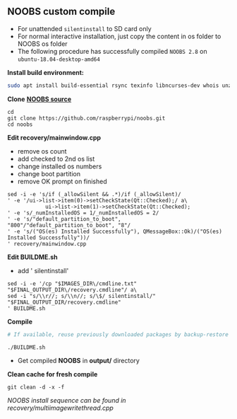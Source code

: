NOOBS custom compile
---
- For unattended `silentinstall` to SD card only
- For normal interactive installation, just copy the content in os folder to NOOBS os folder
- The following procedure has successfully compiled `NOOBS 2.8` on `ubuntu-18.04-desktop-amd64`  

**Install build environment:**  
```sh
sudo apt install build-essential rsync texinfo libncurses-dev whois unzip bc qt4-linguist-tools git
```
**Clone** [**NOOBS source**](https://github.com/raspberrypi/noobs)
```
cd
git clone https://github.com/raspberrypi/noobs.git
cd noobs
```  
**Edit recovery/mainwindow.cpp**  
* remove os count  
* add checked to 2nd os list  
* change installed os numbers  
* change boot partition  
* remove OK prompt on finished 
```
sed -i -e 's/if (_allowSilent && .*)/if (_allowSilent)/
' -e '/ui->list->item(0)->setCheckState(Qt::Checked);/ a\
            ui->list->item(1)->setCheckState(Qt::Checked);
' -e 's/_numInstalledOS = 1/_numInstalledOS = 2/
' -e 's/"default_partition_to_boot", "800"/"default_partition_to_boot", "8"/
' -e 's/("OS(es) Installed Successfully"), QMessageBox::Ok)/("OS(es) Installed Successfully"))/
' recovery/mainwindow.cpp 
```
**Edit BUILDME.sh**  
* add ' silentinstall'
```
sed -i -e '/cp "$IMAGES_DIR\/cmdline.txt" "$FINAL_OUTPUT_DIR\/recovery.cmdline"/ a\
sed -i "s/\\r//; s/\\n//; s/\$/ silentinstall/" "$FINAL_OUTPUT_DIR/recovery.cmdline"
' BUILDME.sh
```
**Compile**  
```sh
# If available, reuse previously downloaded packages by backup-restore noobs/buildroot/dl/* to avoid slow download

./BUILDME.sh
```
- Get compiled **NOOBS** in **output/** directory  

**Clean cache for fresh compile**  
```
git clean -d -x -f
```
    
_NOOBS install sequence can be found in recovery/multiimagewritethread.cpp_
